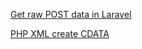[Get raw POST data in Laravel](https://modess.io/get-raw-post-data-in-laravel/)

[PHP XML create CDATA](http://php.net/manual/zh/domdocument.createcdatasection.php)